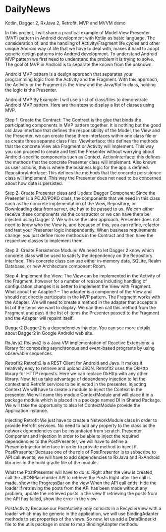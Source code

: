 # DailyNews
Kotlin, Dagger 2, RxJava 2, Retrofit, MVP and MVVM demo

In this project, I will share a practical example of Model View Presenter (MVP) pattern in Android development with Kotlin as basic language.
The consideration of, and the handling of Activity/Fragment life cycles and other unique Android way of life that we have to deal with, makes it hard to adopt generic design patterns into Android development.
To understand Android  MVP pattern we first need to understand the problem it is trying to solve. 
The goal of MVP in Android is to separate the known from the unknown.

Android MVP pattern is a design approach that separates your programming logic from the Activity and the Fragment. 
With this approach, the Activity or the Fragment  is the View and the Java/Kotlin class,  holding the logic is the Presenter.

Android MVP By Example:
I will use a list of class/files to demonstrate Android MVP pattern. 
Here are the steps to display a list of classes using MVP.

Step 1. Create the Contract: 
The Contract is the glue that binds the participating components in MVP pattern together. 
It is nothing but the good old Java interface that defines the responsibility of the Model, the View and the Presenter.
we can create these three interfaces within one class file or as create three separate class files.
ViewIterface:  this defines the methods that the concrete View aka Fragment or Activity will implement. 
This way you can proceed to create and test the Presenter without worrying about Android-specific components such as Context.
ActionInterface:  this defines the methods that the concrete Presenter class will implement. 
Also known as user actions, this is where the business logic for the app is defined.
RepositoryInterface: This defines the methods that the concrete persistence class will implement. 
This way the Presenter does not need to be concerned about how data is persisted.

Step 2. Create Presenter class and Update Dagger Component: 
Since the Presenter is a POJO/POKO class, the components that we need in this class such as the concrete implementation of the View, Repository, or Downloading data from server, etc has to be passed to us.
We can either receive these components via the constructor or we can have them be injected using Dagger 2. We will use the later approach.
Presenter does not need to know who the View is, and because of this, you can refine, refactor and test your Presenter logic independently. 
When business requirements change, you just define more methods in the Contract and then have the respective classes to implement them.

Step 3. Create Persistence Module:
 We need to let Dagger 2 know which concrete class will be used to satisfy the dependency on the Repository interface. This concrete class can use either in-memory data, SQLite, Realm Database, or new Architecture component Room. 

Step 4.  Implement the View: 
The View can be implemented in the Activity of the Fragment, however for a number of reasons including handling of configuration changes it is better to implement the View with Fragment. 
What about the Adapter? – The adapter is a component of the View and should not directly participate in the MVP pattern. 
The Fragment works with the Adapter. We will need to create a method in the adapter that accepts a list of the items we want to display. 
We can then call this method from the Fragment and pass it the list of items the Presenter passed to the Fragment and the Adapter will repaint itself.

Dagger2
Dagger2 is a dependencies injector. You can see more details about Dagger2 in Google Android web site.

RxJava2
RxJava2 is a Java VM implementation of Reactive Extensions: a library for composing asynchronous and event-based programs by using observable sequences.

Retrofit2
Retrofit2 is a REST Client for Android and Java. It makes it relatively easy to retrieve and upload JSON. 
Retrofit2 uses the OkHttp library for HTTP requests. Here we can replace OkHttp with any other library.
Now, let us take advantage of dependency injection to let the context and Retrofit services to be injected in the presenter.
Injecting Context
We will have to create a module to inject the Context in the presenter. We will name this module ContextModule 
and will place it in a package module which is placed in a package named DI in Shared Package.
We will take the opportunity to also let ContextModule provide the Application instance.

Injecting Retrofit
We just have to create a NetworkModule class in order to provide Retrofit services. No need to add any property to the class as the network dependencies can be instantiated from scratch.
Presenter Component and Injection
In order to be able to inject the required dependencies to the PostPresenter, we will have to define a PresenterInjector interface in order to provide method to inject it.
PostPresenter
Because one of the role of PostPresenter is to subscribe to API call events, we will have to add dependencies to RxJava and RxAndroid libraries in the build.gradle file of the module.

What the PostPresenter will have to do is:
Right after the view is created, call the JSONPlaceholder API to retrieve the Posts
Right after the call is made, show the ProgressBar on the view When the API call ends, hide the loader If retrieving the posts from the API has been made without any problem, update the retrieved posts in the view If retrieving the posts from the API has failed, show the error in the view

PostActivity
Because our PostActivity only consists in a RecyclerView with a loader which may be generic in the application, we will use BindingAdapter methods to set properties of the views.
So now, let us add a DataBinder.kt file to the utils package in order to map BindingAdapter methods.
